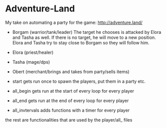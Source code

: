 # Adventure-Land

My take on automating a party for the game: http://adventure.land/

* Borgam (warrior/tank/leader)
The target he chooses is attacked by Elora and Tasha as well.
If there is no target, he will move to a new position.
Elora and Tasha try to stay close to Borgam so they will follow him.
* Elora (priest/healer)
* Tasha (mage/dps)
* Obert (merchant/brings and takes from party/sells items)

* start gets run once to spawn the players, put them in a party etc.

* all_begin gets run at the start of every loop for every player
* all_end gets run at the end of every loop for every player
* all_invtervals adds functions with a timer for every player

the rest are functionalities that are used by the player/all_ files
